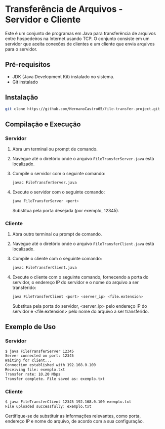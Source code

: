 # Transferência de Arquivos - Servidor e Cliente

Este é um conjunto de programas em Java para transferência de arquivos entre hospedeiros na Internet usando TCP. O conjunto consiste em um servidor que aceita conexões de clientes e um cliente que envia arquivos para o servidor.

## Pré-requisitos
* JDK (Java Development Kit) instalado no sistema.
* Git instalado

## Instalação

```bash
git clone https://github.com/HermanoCastro65/file-transfer-project.git
```

## Compilação e Execução

### Servidor

1. Abra um terminal ou prompt de comando.
2. Navegue até o diretório onde o arquivo `FileTransferServer.java` está localizado.
3. Compile o servidor com o seguinte comando:

   ```bash
   javac FileTransferServer.java
   ```
4. Execute o servidor com o seguinte comando:


    ```bash
    java FileTransferServer <port>
    ```
    Substitua <port> pela porta desejada (por exemplo, 12345).

### Cliente

1. Abra outro terminal ou prompt de comando.
2. Navegue até o diretório onde o arquivo `FileTransferClient.java` está localizado.
3. Compile o cliente com o seguinte comando:

   ```bash
   javac FileTransferClient.java
   ```
4. Execute o cliente com o seguinte comando, fornecendo a porta do servidor, o endereço IP do servidor e o nome do arquivo a ser transferido:
    ```bash
    java FileTransferClient <port> <server_ip> <file.extension>
    ```
    Substitua <port> pela porta do servidor, <server_ip> pelo endereço IP do servidor e <file.extension> pelo nome do arquivo a ser transferido.

## Exemplo de Uso

### Servidor

```bash
$ java FileTransferServer 12345
Server connected on port: 12345
Waiting for client...
Connection established with 192.168.0.100
Receiving file: exemplo.txt
Transfer rate: 10.20 Mbps
Transfer complete. File saved as: exemplo.txt
```

### Cliente

```bash
$ java FileTransferClient 12345 192.168.0.100 exemplo.txt
File uploaded successfully: exemplo.txt
```
Certifique-se de substituir as informações relevantes, como porta, endereço IP e nome do arquivo, de acordo com a sua configuração.